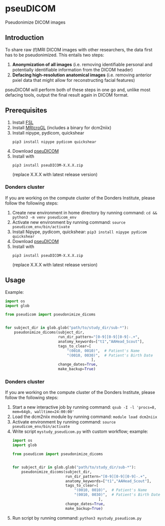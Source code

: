 # pseuDICOM
Pseudonimize DICOM images

## Introduction
To share raw (f)MRI DICOM images with other researchers, the data first has to be pseudonimized.
This entails two steps:

1. **Anonymization of all images** (i.e. removing identifiable personal and potentially identifiable information from the DICOM header)
2. **Defacing high-resolution anatomical images** (i.e. removing anterior pxiel data that might allow for reconstructing facial features)

pseuDICOM will perform both of these steps in one go and, unlike most defacing tools, output the final result again in DICOM format.

## Prerequisites
1. Install [FSL](https://fsl.fmrib.ox.ac.uk/fsl/fslwiki/)
2. Install [MRIcroGL](https://www.nitrc.org/projects/mricrogl/) (includes a binary for dcm2niix)
3. Install nipype, pydicom, quickshear
   ```
   pip3 install nipype pydicom quickshear
   ```
4. Download [pseuDICOM](https://github.com/can-lab/pseuDICOM/master.zip)
5. Install with
   ```
   pip3 install pseuDICOM-X.X.X.zip
   ```
   (replace X.X.X with latest release version)

### Donders cluster
If you are working on the compute cluster of the Donders Institute, please follow the following steps:
1. Create new environment in home directory by running command: `cd && python3 -m venv pseudicom_env`
2. Activate new environment by running command: `source pseudicom_env/bin/activate`
3. Install Nipype, pydicom, quickshear: `pip3 install nipype pydicom quickshear`
4. Download [pseuDICOM](https://github.com/can-lab/pseuDICOM/master.zip)
5. Install with
   ```
   pip3 install pseuDICOM-X.X.X.zip
   ```
   (replace X.X.X with latest release version)

## Usage
Example:
```python
import os
import glob

from pseudicom import pseudonimize_dicoms


for subject_dir in glob.glob("path/to/study_dir/sub-*"):
    pseudonimize_dicoms(subject_dir,
                        run_dir_pattern="[0-9][0-9][0-9]-.+",
                        anatomy_keywords=["t1","AAHead_Scout"],
                        tags_to_clear=[
                            "(0010, 0010)",  # Patient's Name
                            "(0010, 0030)",  # Patient's Birth Date
                                       ],
                        change_dates=True,
                        make_backup=True)
```

### Donders cluster
If you are working on the compute cluster of the Donders Institute, please follow the following steps:
1. Start a new interactive job by running command: `qsub -I -l 'procs=8, mem=64gb, walltime=24:00:00'`
2. Load the dcm2niix module by running command: `module load dcm2niix`
3. Activate environment by running command: `source pseudicom_env/bin/activate`
4. Write script `mystudy_pseudicom.py` with custom workflow; example:
    ```python
    import os
    import glob

    from pseudicom import pseudonimize_dicoms


    for subject_dir in glob.glob("path/to/study_dir/sub-*"):
        pseudonimize_dicoms(subject_dir,
                            run_dir_pattern="[0-9][0-9][0-9]-.+",
                            anatomy_keywords=["t1","AAHead_Scout"],
                            tags_to_clear=[
                                "(0010, 0010)",  # Patient's Name
                                "(0010, 0030)",  # Patient's Birth Date
                                           ],
                            change_dates=True,
                            make_backup=True)
    ```
6. Run script by running command: `python3 mystudy_pseudicom.py`

